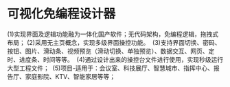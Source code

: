 # 可视化免编程设计器

(1)实现界面及逻辑功能融为一体化国产软件；无代码架构，免编程逻辑，拖拽式布局；
(2)采用无主页概念，实现多级界面操控功能。 
(3)支持界面切换、密码、按钮、图片、滑动条、视频预览（滑动切换、单独预览）、数据交互、网页、定时、进度条、时间等等。 
(4)通过设计出来的操控台文件进行使用，实现秒级运行大型工程文件； 
(5)项目-适用于：会议室、科技展厅、智慧城市、指挥中心、报告厅、家庭影院、KTV、智能家居等等； 